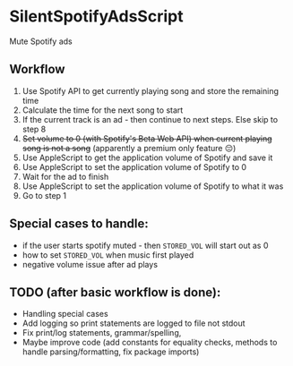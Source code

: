 # SilentSpotifyAdsScript
Mute Spotify ads

## Workflow
1) Use Spotify API to get currently playing song and store the remaining time
2) Calculate the time for the next song to start
3) If the current track is an ad - then continue to next steps. Else skip to step 8
3) ~~Set volume to 0 (with Spotify's Beta Web API) when current playing song is not a song~~ (apparently a premium only feature 😔)
4) Use AppleScript to get the application volume of Spotify and save it
5) Use AppleScript to set the application volume of Spotify to 0
6) Wait for the ad to finish
7) Use AppleScript to set the application volume of Spotify to what it was
8) Go to step 1

## Special cases to handle:
- if the user starts spotify muted - then `STORED_VOL` will start out as 0
- how to set `STORED_VOL` when music first played
- negative volume issue after ad plays

## TODO (after basic workflow is done):
- Handling special cases
- Add logging so print statements are logged to file not stdout
- Fix print/log statements, grammar/spelling, 
- Maybe improve code (add constants for equality checks, methods to handle parsing/formatting, fix package imports)
